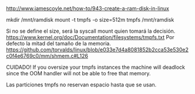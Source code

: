 http://www.jamescoyle.net/how-to/943-create-a-ram-disk-in-linux


mkdir /mnt/ramdisk
mount -t tmpfs -o size=512m tmpfs /mnt/ramdisk


Si no se define el size, será la syscall mount quien tomará la decisión.
https://www.kernel.org/doc/Documentation/filesystems/tmpfs.txt
Por defecto la mitad del tamaño de la memoria.
https://github.com/torvalds/linux/blob/e033e7d4a8081852b2cca53e530e2c0f4e6769c0/mm/shmem.c#L126

CUIDADO!
If you oversize your tmpfs instances the machine will deadlock since the OOM handler will not be able to free that memory.

Las particiones tmpfs no reservan espacio hasta que se usan.
